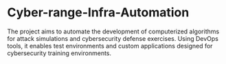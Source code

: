 # Cyber-range-Infra-Automation
The project aims to automate the development of computerized algorithms for attack simulations and cybersecurity defense exercises. Using DevOps tools, it enables test environments and custom applications designed for cybersecurity training environments.
